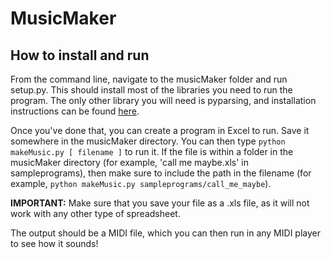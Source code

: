 # MusicMaker

##   How to install and run
From the command line, navigate to the musicMaker folder and run setup.py. This should install most of the libraries you need to run the program. The only other library you will need is pyparsing, and installation instructions can be found [here](http://pyparsing.wikispaces.com/Download+and+Installation).

Once you've done that, you can create a program in Excel to run. Save it somewhere in the musicMaker directory. You can then type `python makeMusic.py [ filename ]` to run it. If the file is within a folder in the musicMaker directory (for example, 'call me maybe.xls' in sampleprograms), then make sure to include the path in the filename (for example, `python makeMusic.py sampleprograms/call_me_maybe`).

**IMPORTANT:** Make sure that you save your file as a .xls file, as it will not work with any other type of spreadsheet.

The output should be a MIDI file, which you can then run in any MIDI player to see how it sounds!



<!--See the 
[project requirements](http://www.cs.hmc.edu/~benw/teaching/cs111_fa14/project.html) 
for instructions on setting up your project.
-->